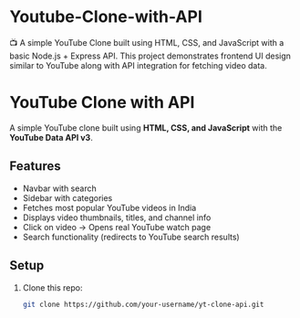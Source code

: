 # Youtube-Clone-with-API
📺 A simple YouTube Clone built using HTML, CSS, and JavaScript with a basic Node.js + Express API. This project demonstrates frontend UI design similar to YouTube along with API integration for fetching video data.
# YouTube Clone with API

A simple YouTube clone built using **HTML, CSS, and JavaScript** with the **YouTube Data API v3**.

## Features
- Navbar with search
- Sidebar with categories
- Fetches most popular YouTube videos in India
- Displays video thumbnails, titles, and channel info
- Click on video → Opens real YouTube watch page
- Search functionality (redirects to YouTube search results)

## Setup
1. Clone this repo:
   ```bash
   git clone https://github.com/your-username/yt-clone-api.git
